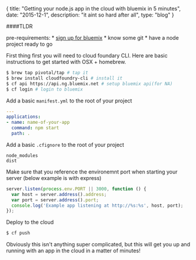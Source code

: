 {
  title: "Getting your node.js app in the cloud with bluemix in 5 minutes",
  date:  "2015-12-1",
  description: "it aint so hard after all",
  type: "blog"
}

####TLDR

pre-requirements:
    * [sign up for bluemix](https://console.ng.bluemix.net/registration/)
    * know some git
    * have a node project ready to go

First thing first you will need to cloud foundary CLI. Here are basic instructions to get started with OSX + homebrew.

```bash
$ brew tap pivotal/tap # tap it
$ brew install cloudfoundry-cli # install it
$ cf api https://api.ng.bluemix.net # setup bluemix api(for NA)
$ cf login # login to bluemix
```

Add a basic ```manifest.yml``` to the root of your project
```yaml
---
applications:
- name: name-of-your-app
  command: npm start
  path: .
```

Add a basic ```.cfignore``` to the root of your project
```
node_modules
dist
```

Make sure that you reference the environemnt port when starting your server (below example is with express)

```js
server.listen(process.env.PORT || 3000, function () {
  var host = server.address().address;
  var port = server.address().port;
  console.log('Example app listening at http://%s:%s', host, port);
});
```

Deploy to the cloud
```bash
$ cf push
```

Obviously this isn't anything super complicated, but this will get you up and running with an app in the cloud in a matter of minutes!

